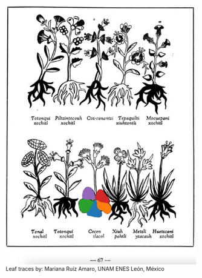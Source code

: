 ![M_ID067_p067_08_Cecen-tlacol.png](assets/M_ID067_p067_08_Cecen-tlacol.png)  
Leaf traces by: Mariana Ruíz Amaro, UNAM ENES León, México  
